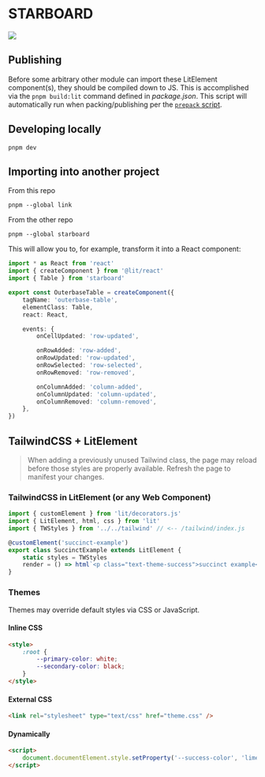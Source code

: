 # STARBOARD

![](https://cdn.theasc.com/Spaceballs-Eagle-5.jpg)

## Publishing

Before some arbitrary other module can import these LitElement component(s), they should be compiled down to JS. This is accomplished via the `pnpm build:lit` command defined in _package.json_. This script will automatically run when packing/publishing per the [`prepack` script](https://docs.npmjs.com/cli/v10/using-npm/scripts).

## Developing locally

```
pnpm dev
```

## Importing into another project

From this repo

```
pnpm --global link
```

From the other repo

```
pnpm --global starboard
```

This will allow you to, for example, transform it into a React component:

```ts
import * as React from 'react'
import { createComponent } from '@lit/react'
import { Table } from 'starboard'

export const OuterbaseTable = createComponent({
    tagName: 'outerbase-table',
    elementClass: Table,
    react: React,

    events: {
        onCellUpdated: 'row-updated',

        onRowAdded: 'row-added',
        onRowUpdated: 'row-updated',
        onRowSelected: 'row-selected',
        onRowRemoved: 'row-removed',

        onColumnAdded: 'column-added',
        onColumnUpdated: 'column-updated',
        onColumnRemoved: 'column-removed',
    },
})
```

## TailwindCSS + LitElement

> When adding a previously unused Tailwind class, the page may reload before those styles are properly available. Refresh the page to manifest your changes.

### TailwindCSS in LitElement (or any Web Component)

```ts
import { customElement } from 'lit/decorators.js'
import { LitElement, html, css } from 'lit'
import { TWStyles } from '../../tailwind' // <-- /tailwind/index.js

@customElement('succinct-example')
export class SuccinctExample extends LitElement {
    static styles = TWStyles
    render = () => html`<p class="text-theme-success">succinct example</p>`
}
```

### Themes

Themes may override default styles via CSS or JavaScript.

#### Inline CSS

```html
<style>
    :root {
        --primary-color: white;
        --secondary-color: black;
    }
</style>
```

#### External CSS

```html
<link rel="stylesheet" type="text/css" href="theme.css" />
```

#### Dynamically

```html
<script>
    document.documentElement.style.setProperty('--success-color', 'lime')
</script>
```
